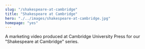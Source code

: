 ```yaml
--- 
slug: "/shakespeare-at-cambridge"
title: "Shakespeare at Cambridge"
hero: "./../images/shakespeare-at-cambridge.jpg"
homepage: "yes"
---
```


A marketing video produced at Cambridge University Press for our "Shakespeare at Cambridge" series.